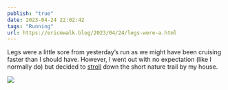 ```yaml
---
publish: "true"
date: 2023-04-24 22:02:42
tags: "Running"
url: https://ericmwalk.blog/2023/04/24/legs-were-a.html
---
```


Legs were a little sore from yesterday’s run as we might have been cruising faster than I should have. However, I went out with no expectation (like I normally do) but decided to [stroll](http://www.strava.com/activities/8951055592) down the short nature trail by my house.

![](https://ericmwalk.blog/uploads/2023/a5e3289fc5.jpg)